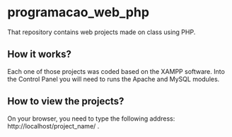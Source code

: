 # programacao_web_php

That repository contains web projects made on class using PHP.

## How it works?

Each one of those projects was coded based on the XAMPP software. Into the Control Panel you will need to runs the Apache and MySQL modules.

## How to view the projects?

On your browser, you need to type the following address: http://localhost/project_name/ .
